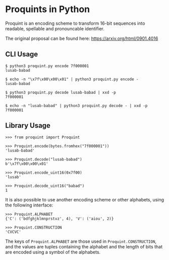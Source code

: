 # Proquints in Python

Proquint is an encoding scheme to transform 16-bit sequences into readable, spellable and pronouncable identifier.

The original proposal can be found here: https://arxiv.org/html/0901.4016


## CLI Usage

```shell
$ python3 proquint.py encode 7f000001
lusab-babad

$ echo -n "\x7f\x00\x00\x01" | python3 proquint.py encode -
lusab-babad

$ python3 proquint.py decode lusab-babad | xxd -p
7f000001

$ echo -n "lusab-babad" | python3 proquint.py decode - | xxd -p
7f000001
```

## Library Usage

```python-repl
>>> from proquint import Proquint

>>> Proquint.encode(bytes.fromhex("7f000001"))
'lusab-babad'

>>> Proquint.decode("lusab-babad")
b'\x7f\x00\x00\x01'

>>> Proquint.encode_uint16(0x7f00)
'lusab'

>>> Proquint.decode_uint16("babad")
1
```

It is also possible to use another encoding scheme or other alphabets, using the following interface:

```python-repl
>>> Proquint.ALPHABET
{'C': ('bdfghjklmnprstvz', 4), 'V': ('aiou', 2)}

>>> Proquint.CONSTRUCTION
'CVCVC'
```

The keys of `Proquint.ALPHABET` are those used in `Proquint.CONSTRUCTION`, and the values are tuples containing the alphabet and the length of bits that are encoded using a symbol of the alphabets.
